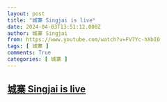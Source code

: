 ```yaml
---
layout: post
title: "城寨 Singjai is live"
date: 2024-04-03T13:51:12.000Z
author: 城寨 Singjai
from: https://www.youtube.com/watch?v=FV7Yc-hXbI0
tags: [ 城寨 ]
comments: True
categories: [ 城寨 ]
---
```

<!--1712152272000-->
[城寨 Singjai is live](https://www.youtube.com/watch?v=FV7Yc-hXbI0)
------

<div>

</div>
